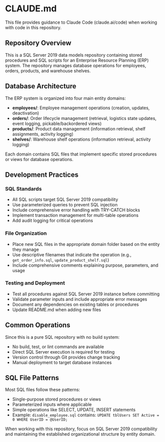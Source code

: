 # CLAUDE.md

This file provides guidance to Claude Code (claude.ai/code) when working with code in this repository.

## Repository Overview

This is a SQL Server 2019 data models repository containing stored procedures and SQL scripts for an Enterprise Resource Planning (ERP) system. The repository manages database operations for employees, orders, products, and warehouse shelves.

## Database Architecture

The ERP system is organized into four main entity domains:

- **employees/**: Employee management operations (creation, updates, deactivation)
- **orders/**: Order lifecycle management (retrieval, logistics state updates, event logging, pickable/backordered views)
- **products/**: Product data management (information retrieval, shelf assignments, activity logging)
- **shelves/**: Warehouse shelf operations (information retrieval, activity logging)

Each domain contains SQL files that implement specific stored procedures or views for database operations.

## Development Practices

### SQL Standards
- All SQL scripts target SQL Server 2019 compatibility
- Use parameterized queries to prevent SQL injection
- Include comprehensive error handling with TRY-CATCH blocks
- Implement transaction management for multi-table operations
- Add audit logging for critical operations

### File Organization
- Place new SQL files in the appropriate domain folder based on the entity they manage
- Use descriptive filenames that indicate the operation (e.g., `get_order_info.sql`, `update_product_shelf.sql`)
- Include comprehensive comments explaining purpose, parameters, and usage

### Testing and Deployment
- Test all procedures against SQL Server 2019 instance before committing
- Validate parameter inputs and include appropriate error messages
- Document any dependencies on existing tables or procedures
- Update README.md when adding new files

## Common Operations

Since this is a pure SQL repository with no build system:
- No build, test, or lint commands are available
- Direct SQL Server execution is required for testing
- Version control through Git provides change tracking
- Manual deployment to target database instances

## SQL File Patterns

Most SQL files follow these patterns:
- Single-purpose stored procedures or views
- Parameterized inputs where applicable
- Simple operations like SELECT, UPDATE, INSERT statements
- Example: `disable_employee.sql` contains: `UPDATE tblUsers SET Active = 0 WHERE UserID = @UserID;`

When working with this repository, focus on SQL Server 2019 compatibility and maintaining the established organizational structure by entity domain.